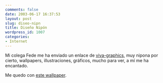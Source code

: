 ```yaml
---
comments: false
date: 2003-06-17 16:37:53
layout: post
slug: diseo-nipn
title: Diseño Nipón
wordpress_id: 1007
categories:
- Internet
---
```


Mi colega Fede me ha enviado un enlace de [viva-graphics](http://www.viva-graphics.com/), muy nipona por cierto, wallpapers, illustraciones, gráficos, mucho para ver, a mí me ha encantado.





Me quedo con [este wallpaper](http://www.viva-graphics.com/graphics/wallpaper4/1024768/beeno01.png).




 
